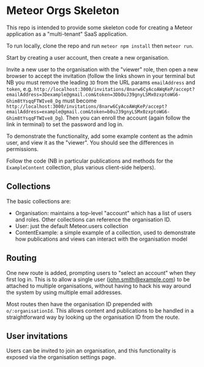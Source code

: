 # Meteor Orgs Skeleton

This repo is intended to provide some skeleton code for creating a Meteor
application as a "multi-tenant" SaaS application.

To run locally, clone the repo and run `meteor npm install` then `meteor run`.

Start by creating a user account, then create a new organisation.

Invite a new user to the organisation with the "viewer" role, then
  open a new browser to accept the invitation (follow
  the links shown in your terminal but NB you must remove the leading `3D`
  from the URL params `emailAddress` and `token`, e.g. `http://localhost:3000/invitations/8narw6CyAcoAWqKeP/accept?emailAddress=3Dexample@gmail.com&token=3Db0uJ39gnyLSMx0zxptoWG6-Ghim8tYsqqFTWIve8_Dg`
  must become `http://localhost:3000/invitations/8narw6CyAcoAWqKeP/accept?emailAddress=example@gmail.com&token=b0uJ39gnyLSMx0zxptoWG6-Ghim8tYsqqFTWIve8_Dg`).
  Then you can enroll the account (again follow the link in terminal) to set
  the password and log in.

To demonstrate the functionality, add some example content as the admin user,
and view it as the "viewer". You should see the differences in permissions.

Follow the code (NB in particular publications and methods for the `ExampleContent`
  collection, plus various client-side helpers).

## Collections
The basic collections are:

- Organisation: maintains a top-level "account" which has a list of users and
roles. Other collections can reference the organisation ID.
- User: just the default Meteor.users collection
- ContentExample: a simple example of a collection, used to demonstrate how publications and views can interact with the organisation model

## Routing

One new route is added, prompting users to "select an account" when they first
log in. This is to allow a single user (john.smith@example.com) to be attached
to multiple organisations, without having to hack his way around the system by
using multiple email addresses.

Most routes then have the organisation ID prepended with `o/:organisationId`.
This allows content and publications to be handled in a straightforward way
by looking up the organisation ID from the route.

## User invitations

Users can be invited to join an organisation, and this functionality is exposed
via the organisation settings page.
